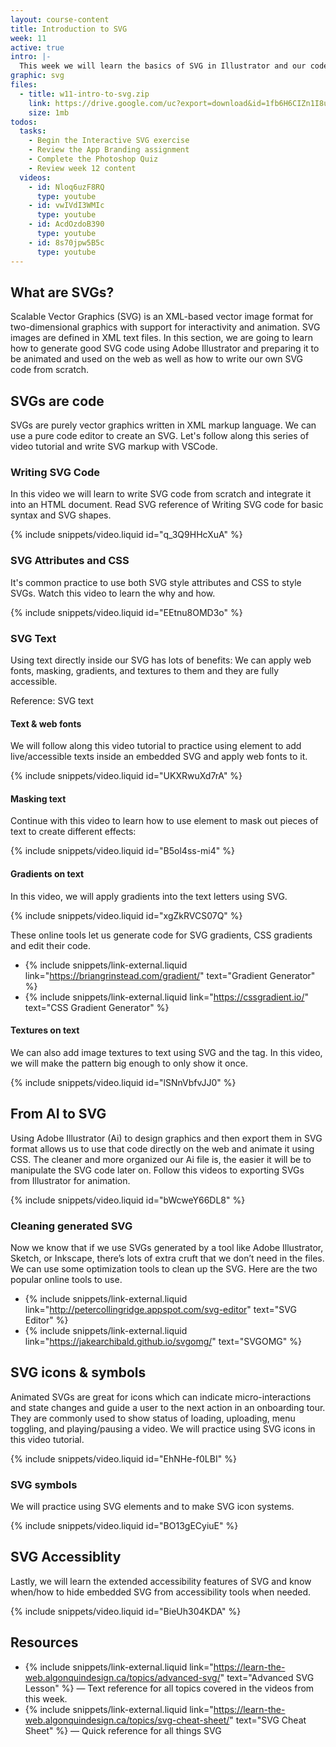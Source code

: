 ```yaml
---
layout: course-content
title: Introduction to SVG
week: 11
active: true
intro: |-
  This week we will learn the basics of SVG in Illustrator and our code editors.
graphic: svg
files:
  - title: w11-intro-to-svg.zip
    link: https://drive.google.com/uc?export=download&id=1fb6H6CIZn1I8uqtq4vXb5TiC7YyT2eot
    size: 1mb
todos:
  tasks:
    - Begin the Interactive SVG exercise
    - Review the App Branding assignment
    - Complete the Photoshop Quiz
    - Review week 12 content
  videos:
    - id: Nloq6uzF8RQ
      type: youtube
    - id: vwIVdI3WMIc
      type: youtube
    - id: AcdOzdoB390
      type: youtube
    - id: 8s70jpw5B5c
      type: youtube
---
```


## What are SVGs?

Scalable Vector Graphics (SVG) is an XML-based vector image format for two-dimensional graphics with support for interactivity and animation. SVG images are defined in XML text files. In this section, we are going to learn how to generate good SVG code using Adobe Illustrator and preparing it to be animated and used on the web as well as how to write our own SVG code from scratch.

## SVGs are code

SVGs are purely vector graphics written in XML markup language. We can use a pure code editor to create an SVG. Let's follow along this series of video tutorial and write SVG markup with VSCode.

### Writing SVG Code
In this video we will learn to write SVG code from scratch and integrate it into an HTML document. Read SVG reference of Writing SVG code for basic syntax and SVG shapes.

{% include snippets/video.liquid id="q_3Q9HHcXuA" %}

### SVG Attributes and CSS
It's common practice to use both SVG style attributes and CSS to style SVGs. Watch this video to learn the why and how.

{% include snippets/video.liquid id="EEtnu8OMD3o" %}

### SVG Text
Using text directly inside our SVG has lots of benefits: We can apply web fonts, masking, gradients, and textures to them and they are fully accessible.

Reference: SVG text

#### Text & web fonts
We will follow along this video tutorial to practice using <text> element to add live/accessible texts inside an embedded SVG and apply web fonts to it.

{% include snippets/video.liquid id="UKXRwuXd7rA" %}

#### Masking text
Continue with this video to learn how to use <mask> element to mask out pieces of text to create different effects:

{% include snippets/video.liquid id="B5ol4ss-mi4" %}

#### Gradients on text
In this video, we will apply gradients into the text letters using SVG.

{% include snippets/video.liquid id="xgZkRVCS07Q" %}

These online tools let us generate code for SVG gradients, CSS gradients and edit their code.

- {% include snippets/link-external.liquid link="https://briangrinstead.com/gradient/" text="Gradient Generator" %}
- {% include snippets/link-external.liquid link="https://cssgradient.io/" text="CSS Gradient Generator" %}

#### Textures on text
We can also add image textures to text using SVG and the <pattern> tag. In this video, we will make the pattern big enough to only show it once.

{% include snippets/video.liquid id="lSNnVbfvJJ0" %}

## From AI to SVG

Using Adobe Illustrator (Ai) to design graphics and then export them in SVG format allows us to use that code directly on the web and animate it using CSS. The cleaner and more organized our Ai file is, the easier it will be to manipulate the SVG code later on. Follow this videos to exporting SVGs from Illustrator for animation.

{% include snippets/video.liquid id="bWcweY66DL8" %}

### Cleaning generated SVG
Now we know that if we use SVGs generated by a tool like Adobe Illustrator, Sketch, or Inkscape, there’s lots of extra cruft that we don’t need in the files. We can use some optimization tools to clean up the SVG. Here are the two popular online tools to use.

- {% include snippets/link-external.liquid link="http://petercollingridge.appspot.com/svg-editor" text="SVG Editor" %}
- {% include snippets/link-external.liquid link="https://jakearchibald.github.io/svgomg/" text="SVGOMG" %}


## SVG icons & symbols
Animated SVGs are great for icons which can indicate micro-interactions and state changes and guide a user to the next action in an onboarding tour. They are commonly used to show status of loading, uploading, menu toggling, and playing/pausing a video. We will practice using SVG icons in this video tutorial.

{% include snippets/video.liquid id="EhNHe-f0LBI" %}

### SVG symbols
We will practice using SVG elements <symbol> and <use> to make SVG icon systems.

{% include snippets/video.liquid id="BO13gECyiuE" %}

## SVG Accessiblity
Lastly, we will learn the extended accessibility features of SVG and know when/how to hide embedded SVG from accessibility tools when needed.

{% include snippets/video.liquid id="BieUh304KDA" %}
## Resources

- {% include snippets/link-external.liquid link="https://learn-the-web.algonquindesign.ca/topics/advanced-svg/" text="Advanced SVG Lesson" %} — Text reference for all topics covered in the videos from this week.
- {% include snippets/link-external.liquid link="https://learn-the-web.algonquindesign.ca/topics/svg-cheat-sheet/" text="SVG Cheat Sheet" %} — Quick reference for all things SVG
